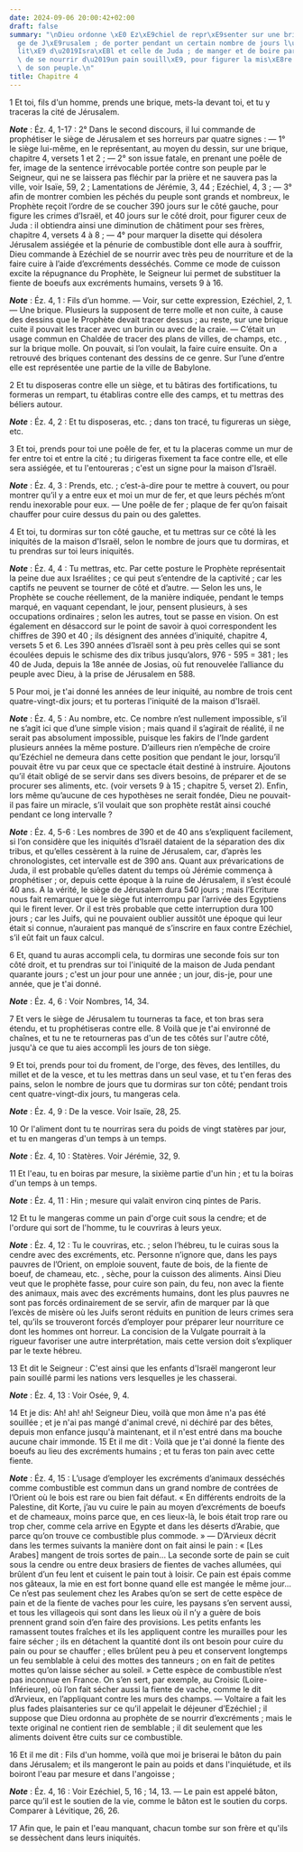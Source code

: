 ```yaml
---
date: 2024-09-06 20:00:42+02:00
draft: false
summary: "\nDieu ordonne \xE0 Ez\xE9chiel de repr\xE9senter sur une brique le si\xE8\
  ge de J\xE9rusalem ; de porter pendant un certain nombre de jours l\u2019infid\xE9\
  lit\xE9 d\u2019Isra\xEBl et celle de Juda ; de manger et de boire par mesure, et\
  \ de se nourrir d\u2019un pain souill\xE9, pour figurer la mis\xE8re extr\xEAme\
  \ de son peuple.\n"
title: Chapitre 4
---
```





1 Et toi, fils d'un homme, prends une brique, mets-la devant toi, et tu y traceras la cité de Jérusalem.

***Note*** :  Éz. 4, 1-17 : 2° Dans le second discours, il lui commande de prophétiser le siège de Jérusalem et ses horreurs par quatre signes : ― 1° le siège lui-même, en le représentant, au moyen du dessin, sur une brique, chapitre 4, versets 1 et 2 ; ― 2° son issue fatale, en prenant une poêle de fer, image de la sentence irrévocable portée contre son peuple par le Seigneur, qui ne se laissera pas fléchir par la prière et ne sauvera pas la ville, voir Isaïe, 59, 2 ; Lamentations de Jérémie, 3, 44 ; Ezéchiel, 4, 3 ; ― 3° afin de montrer combien les péchés du peuple sont grands et nombreux, le Prophète reçoit l’ordre de se coucher 390 jours sur le côté gauche, pour figure les crimes d’Israël, et 40 jours sur le côté droit, pour figurer ceux de Juda : il obtiendra ainsi une diminution de châtiment pour ses frères, chapitre 4, versets 4 à 8 ; ― 4° pour marquer la disette qui désolera Jérusalem assiégée et la pénurie de combustible dont elle aura à souffrir, Dieu commande à Ezéchiel de se nourrir avec très peu de
nourriture et de la faire cuire à l’aide d’excréments desséchés. Comme ce mode de cuisson excite la répugnance du Prophète, le Seigneur lui permet de substituer la fiente de boeufs aux excréments humains, versets 9 à 16.

***Note*** :  Éz. 4, 1 : Fils d’un homme. ― Voir, sur cette expression, Ezéchiel, 2, 1. ― Une brique. Plusieurs la supposent de terre molle et non cuite, à cause des dessins que le Prophète devait tracer dessus ; au reste, sur une brique cuite il pouvait les tracer avec un burin ou avec de la craie. ― C’était un usage commun en Chaldée de tracer des plans de villes, de champs, etc. , sur la brique molle. On pouvait, si l’on voulait, la faire cuire ensuite. On a retrouvé des briques contenant des dessins de ce genre. Sur l’une d’entre elle est représentée une partie de la ville de Babylone.

2 Et tu disposeras contre elle un siège, et tu bâtiras des fortifications, tu formeras un rempart, tu établiras contre elle des camps, et tu mettras des béliers autour.

***Note*** :  Éz. 4, 2 : Et tu disposeras, etc. ; dans ton tracé, tu figureras un siège, etc.

3 Et toi, prends pour toi une poêle de fer, et tu la placeras comme un mur de fer entre toi et entre la cité ; tu dirigeras fixement ta face contre elle, et elle sera assiégée, et tu l'entoureras ; c'est un signe pour la maison d'Israël.

***Note*** :  Éz. 4, 3 : Prends, etc. ; c’est-à-dire pour te mettre à couvert, ou pour montrer qu’il y a entre eux et moi un mur de fer, et que leurs péchés m’ont rendu inexorable pour eux. ― Une poêle de fer ; plaque de fer qu’on faisait chauffer pour cuire dessus du pain ou des galettes.


4 Et toi, tu dormiras sur ton côté gauche, et tu mettras sur ce côté là les iniquités de la maison d'Israël, selon le nombre de jours que tu dormiras, et tu prendras sur toi leurs iniquités.

***Note*** :  Éz. 4, 4 : Tu mettras, etc. Par cette posture le Prophète représentait la peine due aux Israélites ; ce qui peut s’entendre de la captivité ; car les captifs ne peuvent se tourner de côté et d’autre. ― Selon les uns, le Prophète se couche réellement, de la manière indiquée, pendant le temps marqué, en vaquant cependant, le jour, pensent plusieurs, à ses occupations ordinaires ; selon les autres, tout se passe en vision. On est également en désaccord sur le point de savoir à quoi correspondent les chiffres de 390 et 40 ; ils désignent des années d’iniquité, chapitre 4, versets 5 et 6. Les 390 années d’Israël sont à peu près celles qui se sont écoulées depuis le schisme des dix tribus jusqu’alors, 976 - 595 = 381 ; les 40 de Juda, depuis la 18e année de Josias, où fut renouvelée l’alliance du peuple avec Dieu, à la prise de Jérusalem en 588.

5 Pour moi, je t'ai donné les années de leur iniquité, au nombre de trois cent quatre-vingt-dix jours; et tu porteras l'iniquité de la maison d'Israël.

***Note*** :  Éz. 4, 5 : Au nombre, etc. Ce nombre n’est nullement impossible, s’il ne s’agit ici que d’une simple vision ; mais quand il s’agirait de réalité, il ne serait pas absolument impossible, puisque les fakirs de l’Inde gardent plusieurs années la même posture. D’ailleurs rien n’empêche de croire qu’Ezéchiel ne demeura dans cette position que pendant le jour, lorsqu’il pouvait être vu par ceux que ce spectacle était destiné à instruire. Ajoutons qu’il était obligé de se servir dans ses divers besoins, de préparer et de se procurer ses aliments, etc. (voir versets 9 à 15 ; chapitre 5, verset 2). Enfin, lors même qu’aucune de ces hypothèses ne serait fondée, Dieu ne pouvait-il pas faire un miracle, s’il voulait que son prophète restât ainsi couché pendant ce long intervalle ?

***Note*** :  Éz. 4, 5-6 : Les nombres de 390 et de 40 ans s’expliquent facilement, si l’on considère que les iniquités d’Israël dataient de la séparation des dix tribus, et qu’elles cessèrent à la ruine de Jérusalem, car, d’après les chronologistes, cet intervalle est de 390 ans. Quant aux prévarications de Juda, il est probable qu’elles datent du temps où Jérémie commença à prophétiser ; or, depuis cette époque à la ruine de Jérusalem, il s’est écoulé 40 ans. A la vérité, le siège de Jérusalem dura 540 jours ; mais l’Ecriture nous fait remarquer que le siège fut interrompu par l’arrivée des Egyptiens qui le firent lever. Or il est très probable que cette interruption dura 100 jours ; car les Juifs, qui ne pouvaient oublier aussitôt une époque qui leur était si connue, n’auraient pas manqué de s’inscrire en faux contre Ezéchiel, s’il eût fait un faux calcul.

6 Et, quand tu auras accompli cela, tu dormiras une seconde fois sur ton côté droit, et tu prendras sur toi l'iniquité de la maison de Juda pendant quarante jours ; c'est un jour pour une année ; un jour, dis-je, pour une année, que je t'ai donné.

***Note*** :  Éz. 4, 6 : Voir Nombres, 14, 34.

7 Et vers le siège de Jérusalem tu tourneras ta face, et ton bras sera étendu, et tu prophétiseras contre elle. 8 Voilà que je t'ai environné de chaînes, et tu ne te retourneras pas d'un de tes côtés sur l'autre côté, jusqu'à ce que tu aies accompli les jours de ton siège.


9 Et toi, prends pour toi du froment, de l'orge, des fèves, des lentilles, du millet et de la vesce, et tu les mettras dans un seul vase, et tu t'en feras des pains, selon le nombre de jours que tu dormiras sur ton côté; pendant trois cent quatre-vingt-dix jours, tu mangeras cela.

***Note*** :  Éz. 4, 9 : De la vesce. Voir Isaïe, 28, 25.


10 Or l'aliment dont tu te nourriras sera du poids de vingt statères par jour, et tu en mangeras d'un temps à un temps.

***Note*** :  Éz. 4, 10 : Statères. Voir Jérémie, 32, 9.

11 Et l'eau, tu en boiras par mesure, la sixième partie d'un hin ; et tu la boiras d'un temps à un temps.

***Note*** :  Éz. 4, 11 : Hin ; mesure qui valait environ cinq pintes de Paris.


12 Et tu le mangeras comme un pain d'orge cuit sous la cendre; et de l'ordure qui sort de l'homme, tu le couvriras à leurs yeux.

***Note*** :  Éz. 4, 12 : Tu le couvriras, etc. ; selon l’hébreu, tu le cuiras sous la cendre avec des excréments, etc. Personne n’ignore que, dans les pays pauvres de l’Orient, on emploie souvent, faute de bois, de la fiente de boeuf, de chameau, etc. , sèche, pour la cuisson des aliments. Ainsi Dieu veut que le prophète fasse, pour cuire son pain, du feu, non avec la fiente des animaux, mais avec des excréments humains, dont les plus pauvres ne sont pas forcés ordinairement de se servir, afin de marquer par là que l’excès de misère où les Juifs seront réduits en punition de leurs crimes sera tel, qu’ils se trouveront forcés d’employer pour préparer leur nourriture ce dont les hommes ont horreur. La concision de la Vulgate pourrait à la rigueur favoriser une autre interprétation, mais cette version doit s’expliquer par le texte hébreu.

13 Et dit le Seigneur : C'est ainsi que les enfants d'Israël mangeront leur pain souillé parmi les nations vers lesquelles je les chasserai.

***Note*** :  Éz. 4, 13 : Voir Osée, 9, 4.

14 Et je dis: Ah! ah! ah! Seigneur Dieu, voilà que mon âme n'a pas été souillée ; et je n'ai pas mangé d'animal crevé, ni déchiré par des bêtes, depuis mon enfance jusqu'à maintenant, et il n'est entré dans ma bouche aucune chair immonde. 15 Et il me dit : Voilà que je t'ai donné la fiente des boeufs au lieu des excréments humains ; et tu feras ton pain avec cette fiente.

***Note*** :  Éz. 4, 15 : L’usage d’employer les excréments d’animaux desséchés comme combustible est commun dans un grand nombre de contrées de l’Orient où le bois est rare ou bien fait défaut. « En différents endroits de la Palestine, dit Korte, j’au vu cuire le pain au moyen d’excréments de boeufs et de chameaux, moins parce que, en ces lieux-là, le bois était trop rare ou trop cher, comme cela arrive en Egypte et dans les déserts d’Arabie, que parce qu’on trouve ce combustible plus commode. » ― D’Arvieux décrit dans les termes suivants la manière dont on fait ainsi le pain : « [Les Arabes] mangent de trois sortes de pain… La seconde sorte de pain se cuit sous la cendre ou entre deux brasiers de fientes de vaches allumées, qui brûlent d’un feu lent et cuisent le pain tout à loisir. Ce pain est épais comme nos gâteaux, la mie en est fort bonne quand elle est mangée le même jour… Ce n’est pas seulement chez les Arabes qu’on se sert de cette espèce de pain et de la fiente de vaches pour les cuire, les paysans s’en
servent aussi, et tous les villageois qui sont dans les lieux où il n’y a guère de bois prennent grand soin d’en faire des provisions. Les petits enfants les ramassent toutes fraîches et ils les appliquent contre les murailles pour les faire sécher ; ils en détachent la quantité dont ils ont besoin pour cuire du pain ou pour se chauffer ; elles brûlent peu à peu et conservent longtemps un feu semblable à celui des mottes des tanneurs ; on en fait de petites mottes qu’on laisse sécher au soleil. » Cette espèce de combustible n’est pas inconnue en France. On s’en sert, par exemple, au Croisic (Loire-Inférieure), où l’on fait sécher aussi la fiente de vache, comme le dit d’Arvieux, en l’appliquant contre les murs des champs. ― Voltaire a fait les plus fades plaisanteries sur ce qu’il appelait le déjeuner d’Ezéchiel ; il suppose que Dieu ordonna au prophète de se nourrir d’excréments ; mais le texte original ne contient rien de semblable ; il dit seulement que les aliments doivent être cuits sur ce combustible.


16 Et il me dit : Fils d'un homme, voilà que moi je briserai le bâton du pain dans Jérusalem; et ils mangeront le pain au poids et dans l'inquiétude, et ils boiront l'eau par mesure et dans l'angoisse ;

***Note*** :  Éz. 4, 16 : Voir Ezéchiel, 5, 16 ; 14, 13. ― Le pain est appelé bâton, parce qu’il est le soutien de la vie, comme le bâton est le soutien du corps. Comparer à Lévitique, 26, 26.

17 Afin que, le pain et l'eau manquant, chacun tombe sur son frère et qu'ils se dessèchent dans leurs iniquités.

